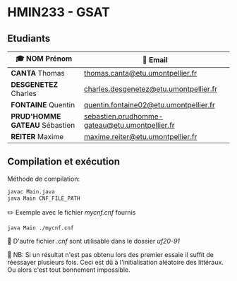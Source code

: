 # HMIN233 - GSAT

## Etudiants

| :mortar_board: **NOM** Prénom    | :email: Email                                  |
| -------------------------------- | ---------------------------------------------- |
| **CANTA** Thomas                 | thomas.canta@etu.umontpellier.fr               |
| **DESGENETEZ** Charles           | charles.desgenetez@etu.umontpellier.fr         |
| **FONTAINE** Quentin             | quentin.fontaine02@etu.umontpellier.fr         |
| **PRUD'HOMME GATEAU**  Sébastien | sebastien.prudhomme-gateau@etu.umontpellier.fr |
| **REITER** Maxime                | maxime.reiter@etu.umontpellier.fr              |

## Compilation et exécution
Méthode de compilation:
```bash
javac Main.java
java Main CNF_FILE_PATH
```

:pencil2: Exemple avec le fichier *mycnf.cnf* fournis
```bash
java Main ./mycnf.cnf
```

:pushpin: D'autre fichier *.cnf* sont utilisable dans le dossier *uf20-91*


:children_crossing: NB: Si un résultat n'est pas obtenu lors des premier essaie il suffit de réessayer plusieurs fois. Ceci est dû à l'initialisation aléatoire des littéraux. Ou alors c'est tout bonnement impossible.
